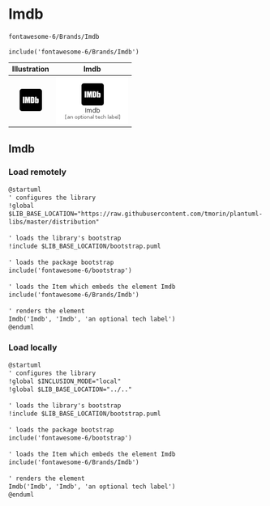 # Imdb


```text
fontawesome-6/Brands/Imdb
```

```text
include('fontawesome-6/Brands/Imdb')
```



| Illustration | Imdb |
| :---: | :---: |
| ![illustration for Illustration](../../fontawesome-6/Brands/Imdb.png) | ![illustration for Imdb](../../fontawesome-6/Brands/Imdb.Local.png) |




## Imdb

### Load remotely
```plantuml
@startuml
' configures the library
!global $LIB_BASE_LOCATION="https://raw.githubusercontent.com/tmorin/plantuml-libs/master/distribution"

' loads the library's bootstrap
!include $LIB_BASE_LOCATION/bootstrap.puml

' loads the package bootstrap
include('fontawesome-6/bootstrap')

' loads the Item which embeds the element Imdb
include('fontawesome-6/Brands/Imdb')

' renders the element
Imdb('Imdb', 'Imdb', 'an optional tech label')
@enduml
```

### Load locally
```plantuml
@startuml
' configures the library
!global $INCLUSION_MODE="local"
!global $LIB_BASE_LOCATION="../.."

' loads the library's bootstrap
!include $LIB_BASE_LOCATION/bootstrap.puml

' loads the package bootstrap
include('fontawesome-6/bootstrap')

' loads the Item which embeds the element Imdb
include('fontawesome-6/Brands/Imdb')

' renders the element
Imdb('Imdb', 'Imdb', 'an optional tech label')
@enduml
```


